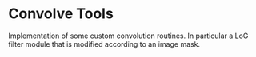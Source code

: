 # Convolve Tools
Implementation of some custom convolution routines. In particular a LoG filter module that is modified according to an image mask.
